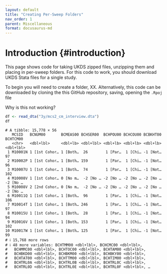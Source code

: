 ```yaml
---
layout: default
title: "Creating Per-Sweep Folders"
nav_order: 1
parent: Miscellaneous
format: docusaurus-md
---
```


# Introduction {#introduction}

This page shows code for taking UKDS zipped files, unzipping them and
placing in per-sweep folders. For this code to work, you should download
UKDS Stata files for a single study.

To begin you will need to create a folder, XX. Alternatively, this code
can be downloaded by cloning the this GitHub repository, saving, opening
the `.Rpoj` file

Why is this not working?

``` r
df <- read_dta("3y/mcs2_cm_interview.dta")
df
```

``` text
# A tibble: 15,778 × 56
   MCSID   BCNUM00       BCMEAS00 BCHSER00  BCHPOU00 BCHCOU00 BCBKHT00 BCHTCM00 
   <chr>   <dbl+lbl>     <dbl+lb> <dbl+lbl> <dbl+lb> <dbl+lb> <dbl+lb> <dbl+lbl>
 1 M10001N 1 [1st Cohor… 1 [Both…  26        1 [Par…  1 [Chi… -1 [Not…  97      
 2 M10002P 1 [1st Cohor… 1 [Both… 159        1 [Par…  1 [Chi… -1 [Not…  96      
 3 M10007U 1 [1st Cohor… 1 [Both…  74        1 [Par…  1 [Chi… -1 [Not… 102      
 4 M10008V 1 [1st Cohor… 0 [No m…  -2 [No … -2 [No … -2 [No … -2 [No …  -2 [No …
 5 M10008V 2 [2nd Cohor… 0 [No m…  -2 [No … -2 [No … -2 [No … -2 [No …  -2 [No …
 6 M10011Q 1 [1st Cohor… 1 [Both…  96        1 [Par…  1 [Chi… -1 [Not… 106      
 7 M10014T 1 [1st Cohor… 1 [Both… 246        1 [Par…  1 [Chi… -1 [Not…  97      
 8 M10015U 1 [1st Cohor… 1 [Both…  28        1 [Par…  1 [Chi… -1 [Not…  94      
 9 M10016V 1 [1st Cohor… 1 [Both… 153        1 [Par…  1 [Chi… -1 [Not… 102      
10 M10017W 1 [1st Cohor… 1 [Both… 125        1 [Par…  1 [Chi… -1 [Not…  99      
# ℹ 15,768 more rows
# ℹ 48 more variables: BCHTMM00 <dbl+lbl>, BCHCMC00 <dbl+lbl>,
#   BCHMMC00 <dbl+lbl>, BCHTOC00 <dbl+lbl>, BCHTAM00 <dbl+lbl>,
#   BCHBKD00 <dbl+lbl>, BCHBKM00 <dbl+lbl>, BCHBKY00 <dbl+lbl>,
#   BCHTAT00 <dbl+lbl>, BCHTTM00 <dbl+lbl>, BCHTIM00 <dbl+lbl>,
#   BCHTRL0A <dbl+lbl>, BCHTRL0B <dbl+lbl>, BCHTRL0C <dbl+lbl>,
#   BCHTRL0D <dbl+lbl>, BCHTRL0E <dbl+lbl>, BCHTRL0F <dbl+lbl>, …
```

